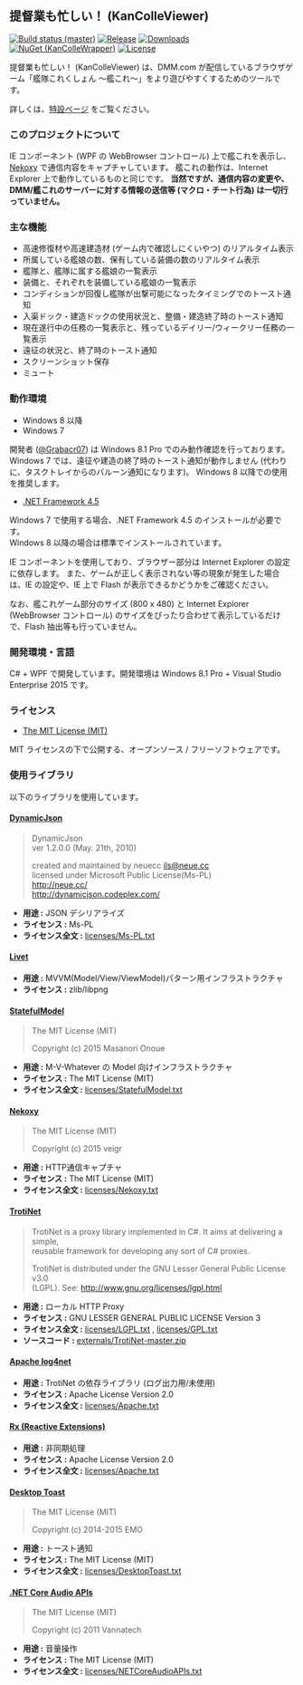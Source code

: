 ﻿提督業も忙しい！ (KanColleViewer)
--

[![Build status (master)](https://img.shields.io/appveyor/ci/Grabacr07/KanColleViewer/master.svg?style=flat-square)](https://ci.appveyor.com/project/Grabacr07/kancolleviewer)
[![Release](https://img.shields.io/github/release/Grabacr07/KanColleViewer.svg?style=flat-square)](https://github.com/Grabacr07/KanColleViewer/releases/latest)
[![Downloads](https://img.shields.io/github/downloads/Grabacr07/KanColleViewer/latest/total.svg?style=flat-square)](https://github.com/Grabacr07/KanColleViewer/releases/latest)
[![NuGet (KanColleWrapper)](https://img.shields.io/nuget/v/KanColleWrapper.svg?style=flat-square)](https://www.nuget.org/packages/KanColleWrapper/)
[![License](https://img.shields.io/github/license/Grabacr07/KanColleViewer.svg?style=flat-square)](https://github.com/Grabacr07/KanColleViewer/blob/develop/LICENSE.txt)


提督業も忙しい！ (KanColleViewer) は、DMM.com が配信しているブラウザゲーム「艦隊これくしょん ～艦これ～」をより遊びやすくするためのツールです。

詳しくは、[特設ページ](http://grabacr.net/kancolleviewer) をご覧ください。



### このプロジェクトについて

IE コンポーネント (WPF の WebBrowser コントロール) 上で艦これを表示し、[Nekoxy](https://github.com/veigr/Nekoxy) で通信内容をキャプチャしています。
艦これの動作は、Internet Explorer 上で動作しているものと同じです。
**当然ですが、通信内容の変更や、DMM/艦これのサーバーに対する情報の送信等 (マクロ・チート行為) は一切行っていません。**


### 主な機能

* 高速修復材や高速建造材 (ゲーム内で確認しにくいやつ) のリアルタイム表示
* 所属している艦娘の数、保有している装備の数のリアルタイム表示
* 艦隊と、艦隊に属する艦娘の一覧表示
* 装備と、それぞれを装備している艦娘の一覧表示
* コンディションが回復し艦隊が出撃可能になったタイミングでのトースト通知
* 入渠ドック・建造ドックの使用状況と、整備・建造終了時のトースト通知
* 現在遂行中の任務の一覧表示と、残っているデイリー/ウィークリー任務の一覧表示
* 遠征の状況と、終了時のトースト通知
* スクリーンショット保存
* ミュート



### 動作環境

* Windows 8 以降
* Windows 7

開発者 ([@Grabacr07](https://twitter.com/Grabacr07)) は Windows 8.1 Pro でのみ動作確認を行っております。
Windows 7 では、遠征や建造の終了時のトースト通知が動作しません (代わりに、タスクトレイからのバルーン通知になります)。 Windows 8 以降での使用を推奨します。

* [.NET Framework 4.5](http://www.microsoft.com/ja-jp/download/details.aspx?id=30653)

Windows 7 で使用する場合、.NET Framework 4.5 のインストールが必要です。  
Windows 8 以降の場合は標準でインストールされています。

IE コンポーネントを使用しており、ブラウザー部分は Internet Explorer の設定に依存します。 また、ゲームが正しく表示されない等の現象が発生した場合は、IE の設定や、IE 上で Flash が表示できるかどうかをご確認ください。

なお、艦これゲーム部分のサイズ (800 x 480) と Internet Explorer (WebBrowser コントロール) のサイズをぴったり合わせて表示しているだけで、Flash 抽出等も行っていません。



### 開発環境・言語

C# + WPF で開発しています。開発環境は Windows 8.1 Pro + Visual Studio Enterprise 2015 です。

### ライセンス

* [The MIT License (MIT)](LICENSE.txt)

MIT ライセンスの下で公開する、オープンソース / フリーソフトウェアです。

### 使用ライブラリ

以下のライブラリを使用しています。

#### [DynamicJson](http://dynamicjson.codeplex.com/)

> DynamicJson  
> ver 1.2.0.0 (May. 21th, 2010)
> 
> created and maintained by neuecc <ils@neue.cc>  
> licensed under Microsoft Public License(Ms-PL)  
> http://neue.cc/  
> http://dynamicjson.codeplex.com/

* **用途 :** JSON デシリアライズ
* **ライセンス :** Ms-PL
* **ライセンス全文 :** [licenses/Ms-PL.txt](licenses/Ms-PL.txt)

#### [Livet](http://ugaya40.hateblo.jp/entry/Livet)

* **用途 :** MVVM(Model/View/ViewModel)パターン用インフラストラクチャ
* **ライセンス :** zlib/libpng

#### [StatefulModel](http://ugaya40.hateblo.jp/entry/StatefulModel)

> The MIT License (MIT)
> 
> Copyright (c) 2015 Masanori Onoue

* **用途 :** M-V-Whatever の Model 向けインフラストラクチャ
* **ライセンス :** The MIT License (MIT)
* **ライセンス全文 :** [licenses/StatefulModel.txt](licenses/StatefulModel.txt)

#### [Nekoxy](https://github.com/veigr/Nekoxy)

> The MIT License (MIT)
> 
> Copyright (c) 2015 veigr

* **用途 :** HTTP通信キャプチャ
* **ライセンス :** The MIT License (MIT)
* **ライセンス全文 :** [licenses/Nekoxy.txt](licenses/Nekoxy.txt)

#### [TrotiNet](https://github.com/krys-g/TrotiNet)

> TrotiNet is a proxy library implemented in C#. It aims at delivering a simple,  
> reusable framework for developing any sort of C# proxies.
> 
> TrotiNet is distributed under the GNU Lesser General Public License v3.0  
> (LGPL). See: http://www.gnu.org/licenses/lgpl.html

* **用途 :** ローカル HTTP Proxy
* **ライセンス :** GNU LESSER GENERAL PUBLIC LICENSE Version 3
* **ライセンス全文 :** [licenses/LGPL.txt](licenses/LGPL.txt) , [licenses/GPL.txt](licenses/GPL.txt)
* **ソースコード :** [externals/TrotiNet-master.zip](externals/TrotiNet-master.zip)

#### [Apache log4net](https://logging.apache.org/log4net/)

* **用途 :** TrotiNet の依存ライブラリ (ログ出力用/未使用)
* **ライセンス :** Apache License Version 2.0
* **ライセンス全文 :** [licenses/Apache.txt](licenses/Apache.txt)

#### [Rx (Reactive Extensions)](https://rx.codeplex.com/)

* **用途 :** 非同期処理
* **ライセンス :** Apache License Version 2.0
* **ライセンス全文 :** [licenses/Apache.txt](licenses/Apache.txt)

#### [Desktop Toast](https://github.com/emoacht/DesktopToast)

> The MIT License (MIT)
> 
> Copyright (c) 2014-2015 EMO

* **用途 :** トースト通知
* **ライセンス :** The MIT License (MIT)
* **ライセンス全文 :** [licenses/DesktopToast.txt](licenses/DesktopToast.txt)

#### [.NET Core Audio APIs](https://netcoreaudio.codeplex.com/)

> The MIT License (MIT)
> 
> Copyright (c) 2011 Vannatech

* **用途 :** 音量操作
* **ライセンス :** The MIT License (MIT)
* **ライセンス全文 :** [licenses/NETCoreAudioAPIs.txt](licenses/NETCoreAudioAPIs.txt)
